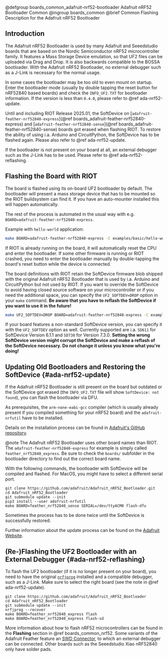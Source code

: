 @defgroup  boards_common_adafruit-nrf52-bootloader Adafruit nRF52 Bootloader Common
@ingroup   boards_common
@brief     Common Flashing Description for the Adafruit nRF52 Bootloader

## Introduction

The Adafruit nRF52 Bootloader is used by many Adafruit and Seeedstudio boards
that are based on the Nordic Semiconductor nRF52 microcontroller family.
It features a Mass Storage Device emulation, so that UF2 files can be uploaded
via Drag and Drop. It is also backwards compatible to the BOSSA bootloader.
With the Adafruit nRF52 Bootloader, no external debugger such as a J-Link is
necessary for the normal usage.

In some cases the bootloader may be too old to even mount on startup.
Enter the bootloader mode (usually by double tapping the reset button for
nRF52840 based boards) and check the `INFO_UF2.TXT` for bootloader information.
If the version is less than `0.4.0`, please refer to @ref ada-nrf52-update.

Until and including RIOT Release 2025.01, the SoftDevice on
[`adafruit-feather-nrf52840-express`](@ref boards_adafruit-feather-nrf52840-express)
and [`adafruit-feather-nrf52840-sense`](@ref boards_adafruit-feather-nrf52840-sense)
boards got erased when flashing RIOT. To restore the ability of using i.a.
Arduino and CircuitPython, the SoftDevice has to be flashed again.
Please also refer to @ref ada-nrf52-update.

If the bootloader is not present on your board at all, an external debugger
such as the J-Link has to be used. Please refer to @ref ada-nrf52-reflashing.

## Flashing the Board with RIOT

The board is flashed using its on-board UF2 bootloader by default.
The bootloader will present a mass storage device that has to be mounted so
the RIOT buildsystem can find it. If you have an auto-mounter installed this
will happen automatically.

The rest of the process is automated in the usual way with e.g.
`BOARD=adafruit-feather-nrf52840-express`.

Example with `hello-world` application:
```sh
make BOARD=adafruit-feather-nrf52840-express -C examples/basic/hello-world flash term
```

If RIOT is already running on the board, it will automatically reset the CPU and enter
the bootloader.
If some other firmware is running or RIOT crashed, you need to enter the bootloader
manually by double-tapping the board's reset button while the device is connected.

The board definitions with RIOT retain the SoftDevice firmware blob shipped with
the original Adafruit nRF52 Bootloader that is used by i.a. Arduino and
CircuitPython but not used by RIOT. If you want to override the SoftDevice
to avoid having closed source software on your microcontroller or if you need
the additional space, you can specify the `UF2_SOFTDEV=DROP` option in your
`make` command. **Be aware that you have to reflash the SoftDevice if you want
to use it in the future!**

```sh
make UF2_SOFTDEV=DROP BOARD=adafruit-feather-nrf52840-express -C examples/basic/hello-world flash term
```

If your board features a non-standard SoftDevice version, you can specify it
with the `UF2_SOFTDEV` option as well. Currently supported are i.a. `SD611`
for SoftDevice Version 6.1.1 and `SD730` for Version 7.3.0.
**Setting the wrong SoftDevice version might corrupt the SoftDevice and
make a reflash of the SoftDevice necessary. Do not change it unless you know
what you're doing!**

## Updating Old Bootloaders and Restoring the SoftDevice {#ada-nrf52-update}

If the Adafruit nRF52 Bootloader is still present on the board but outdated
or the SoftDevice got erased (the `INFO_UF2.TXT` file will show
`SoftDevice: not found`), you can flash the bootloader via DFU.

As prerequisites, the `arm-none-eabi-gcc` compiler (which is usually already
present if you compiled something for your nRF52 board) and the
`adafruit-nrfutil` have to be installed.

Details on the installation process can be found in [Adafruit's GitHub
repository](https://github.com/adafruit/Adafruit_nRF52_Bootloader).

@note The Adafruit nRF52 Bootloader uses other board names than RIOT. The
      `adafruit-feather-nrf52840-express` for example is simply called
      `feather_nrf52840_express`.
      Be sure to check the `boards/` subfolder in the bootloader directory
      to find out the correct board name.

With the following commands, the bootloader with SoftDevice will be compiled
and flashed. For MacOS, you might have to select a different serial port.

```
git clone https://github.com/adafruit/Adafruit_nRF52_Bootloader.git
cd Adafruit_nRF52_Bootloader
git submodule update --init
pip3 install --user adafruit-nrfutil
make BOARD=feather_nrf52840_sense SERIAL=/dev/ttyACM0 flash-dfu
```

Sometimes the process has to be done twice until the SoftDevice is successfully
restored.

Further information about the update process can be found on the
[Adafruit Website](https://learn.adafruit.com/adafruit-feather-sense/update-bootloader).

## (Re-)Flashing the UF2 Bootloader with an External Debugger {#ada-nrf52-reflashing}

To flash the UF2 bootloader (if it is no longer present on your board),
you need to have the original [`nrfjprog`][nrfjprog] installed and a compatible
debugger, such as a J-Link. Make sure to select the right board (see the note
in @ref ada-nrf52-update).

~~~~~~~~~~~~~{.sh}
git clone https://github.com/adafruit/Adafruit_nRF52_Bootloader
cd Adafruit_nRF52_Bootloader
git submodule update --init
nrfjprog --recover
make BOARD=feather_nrf52840_express flash
make BOARD=feather_nrf52840_express flash-sd
~~~~~~~~~~~~~

More information about how to flash nRF52 microcontrollers can be found in the
**Flashing** section in @ref boards_common_nrf52. Some variants of the
Adafruit Feather feature an [SWD Connector], to which an external debugger can
be connected. Other boards such as the Seeedstudio Xiao nRF52840 only have
solder pads.

[SWD Connector]: https://learn.adafruit.com/introducing-the-adafruit-nrf52840-feather/pinouts#swd-connector-3-12

[nrfjprog]: https://www.nordicsemi.com/Products/Development-tools/nRF-Command-Line-Tools
